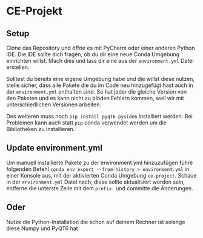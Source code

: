 # CE-Projekt

## Setup

Clone das Repository und öffne es mit PyCharm oder einer anderen Python IDE. Die IDE sollte dich fragen, ob du dir eine
neue Conda Umgebung einrichten willst. Mach dies und lass dir eine aus der ``environment.yml`` Datei erstellen.

Solltest du bereits eine eigene Umgebung habe und die willst diese nutzen, stelle sicher, dass alle Pakete die du im
Code neu hinzugefügt hast auch in der ``environment.yml`` enthalten sind. So hat jeder die gleiche Version von den
Paketen und es kann nicht zu blöden Fehlern kommen, weil wir mit unterschiedlichen Versionen arbeiten.

Des weiteren muss noch ``pip install pyqt6 pyside6`` installiert werden. Bei Problemen kann auch statt ``pip`` conda
verwendet werden um die Bibliotheken zu installieren.

## Update environment.yml

Um manuell installierte Pakete zu der environment.yml hinzuzufügen führe folgenden
Befehl ``conda env export --from-history > environment.yml`` in einer Konsole aus, mit der aktivierten Conda
Umgebung ``ce-project``. Schaue in der ``environment.yml`` Datei nach, diese sollte aktualisiert worden sein, entferne
die unterste Zeile mit dem ``prefix:`` und committe die Änderungen.

## Oder

Nutze die Python-Installation die schon auf deinem Rechner ist solange diese Numpy und PyQT6 hat
